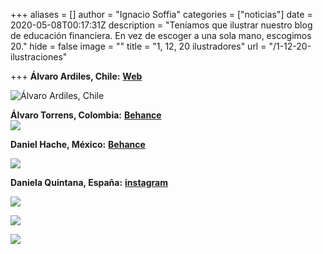 +++
aliases = []
author = "Ignacio Soffia"
categories = ["noticias"]
date = 2020-05-08T00:17:31Z
description = "Teníamos que ilustrar nuestro blog de educación financiera. En vez de escoger a una sola mano, escogimos 20."
hide = false
image = ""
title = "1, 12, 20 ilustradores"
url = "/1-12-20-ilustraciones"

+++
**Álvaro Ardiles, Chile:** [**Web**](https://alvaroardiles.cl/)

![](/uploads/alvaroardiles.png "Álvaro Ardiles, Chile")

**Álvaro Torrens, Colombia:** [**Behance**](https://www.behance.net/drawalv)  
![](/uploads/alvarotorrens.png)

**Daniel Hache, México:** [**Behance**](https://www.behance.net/gallery/92791653/Book-Ilustracion-diseno)

 ![](/uploads/danielhache.png)

**Daniela Quintana, España:** [**instagram**](https://www.instagram.com/ladaniquin/)

![](/uploads/danielaquintana.png)



![](/uploads/gestrudisshaw.png)



![](/uploads/hectoralvarez.png)